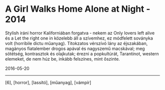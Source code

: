 # A Girl Walks Home Alone at Night - 2014

Stylish iráni horror Kaliforniában forgatva - nekem az Only lovers left alive és a Let the right one in közelebb áll a szívemhez, ez módfelett soványka volt (horribile dictu műanyag). Titokzatos vérszívó lány az éjszakában, magányos fiatalember drogos apával és nagyszemű macskával; meg sötétség, kontrasztok és olajkutak; érezni a popkultúrát, Tarantinot, western elemeket, de nem húz be, inkább felszínes, mint őszinte.

2016-05-20 

----

[6], [horror], [lassító], [műanyag], [vámpír]